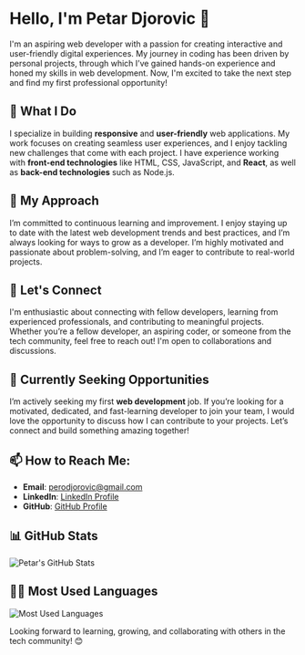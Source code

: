 # Hello, I'm Petar Djorovic 👋

I'm an aspiring web developer with a passion for creating interactive and user-friendly digital experiences. My journey in coding has been driven by personal projects, through which I’ve gained hands-on experience and honed my skills in web development. Now, I'm excited to take the next step and find my first professional opportunity!

## 🔭 What I Do
I specialize in building **responsive** and **user-friendly** web applications. My work focuses on creating seamless user experiences, and I enjoy tackling new challenges that come with each project. I have experience working with **front-end technologies** like HTML, CSS, JavaScript, and **React**, as well as **back-end technologies** such as Node.js.

## 🌱 My Approach
I’m committed to continuous learning and improvement. I enjoy staying up to date with the latest web development trends and best practices, and I’m always looking for ways to grow as a developer. I’m highly motivated and passionate about problem-solving, and I’m eager to contribute to real-world projects.

## 🚀 Let's Connect
I'm enthusiastic about connecting with fellow developers, learning from experienced professionals, and contributing to meaningful projects. Whether you’re a fellow developer, an aspiring coder, or someone from the tech community, feel free to reach out! I'm open to collaborations and discussions.

## 💼 Currently Seeking Opportunities
I’m actively seeking my first **web development** job. If you’re looking for a motivated, dedicated, and fast-learning developer to join your team, I would love the opportunity to discuss how I can contribute to your projects. Let’s connect and build something amazing together!

## 📫 How to Reach Me:
- **Email**: [perodjorovic@gmail.com](mailto:perodjorovic@gmail.com)
- **LinkedIn**: [LinkedIn Profile](https://www.linkedin.com/in/petar-djorovic-88b391306/?trk=opento_sprofile_details)
- **GitHub**: [GitHub Profile](https://github.com/petardjorovic)

## 📊 GitHub Stats
![Petar's GitHub Stats](https://github-readme-stats.vercel.app/api?username=petardjorovic&show_icons=true&hide_title=true&count_private=true)

## 🧑‍💻 Most Used Languages
![Most Used Languages](https://github-readme-stats.vercel.app/api/top-langs/?username=petardjorovic&layout=compact&langs_count=5)

Looking forward to learning, growing, and collaborating with others in the tech community! 😊
